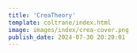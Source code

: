 ```yaml
---
title: 'CreaTheory'
template: coltrane/index.html
image: images/index/crea-cover.png
publish_date: 2024-07-30 20:20:01
---
```

